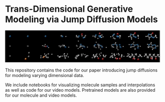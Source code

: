 # Trans-Dimensional Generative Modeling via Jump Diffusion Models

![Visualization of molecule generation process, with atoms being created and being denoised simultaneously.](molecules/assets/image_genprog.png "Visualization of Generation Process")

This repository contains the code for our paper introducing jump diffusions for modeling varying dimensional data.

We include notebooks for visualizing molecule samples and interpolations as well as code for our video models. Pretrained models are also provided for our molecule and video models.
